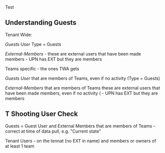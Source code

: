 Test


## Understanding Guests

Tenant Wide:

*Guests User* Type = Guests

*External-Members* - these are external users that have been made members - UPN has EXT but they are members

Teams specific - the ones TWA gets

*Guests User* that are members of Teams, even if no activity (Type = Guests)

*External-Members* that are members of Teams these are external users that have been made members, even if no activity ( - UPN has EXT but they are members


## T Shooting User Check

Guests = Guest User and External Members that are members of Teams - correct at time of data pull, e.g. "Current state"

Tenant Users - on the tennat (no EXT in name) and members or owners of at least 1 team
